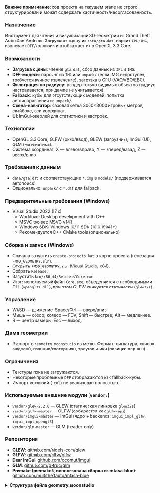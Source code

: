 **Важное примечание**: код проекта на текущем этапе не строго структурирован и может содержать хаотичность/несогласованность.

### Назначение
Инструмент для чтения и визуализации 3D‑геометрии из Grand Theft Auto: San Andreas. Загружает сцену из `data/gta.dat`, парсит `IPL/IMG`, извлекает `DFF`/коллизии и отображает их в OpenGL 3.3 Core.

### Возможности
- **Загрузка сцены**: чтение `gta.dat`, сбор данных из `IPL` и `IMG`.
- **DFF‑модели**: парсинг из `IMG` или `unpack/` (если IMG недоступен; требуется ручное извлечение), загрузка в GPU (VAO/VBO/EBO).
- **Фильтрация по радиусу**: рендер только видимых объектов (радиус настраивается; при дампе не учитывается).
- **Fallback**: кубы для отсутствующих моделей; попытка автоисправления из `unpack/`.
- **Сцена‑навигатор**: базовая сетка 3000×3000 игровых метров, скайбокс, оси координат.
- **UI**: ImGui‑оверлей для статистики и настроек.

### Технологии
- OpenGL 3.3 Core, GLFW (окно/ввод), GLEW (загрузчик), ImGui (UI), GLM (математика).
- Система координат: X — влево/вправо, Y — вперёд/назад, Z — вверх/вниз.

### Требования к данным
- `data/gta.dat` и соответствующие `*.img` в `models/` (поддерживается автопоиск).
- Опционально: `unpack/` с `*.dff` для fallback.

### Предварительные требования (Windows)
- Visual Studio 2022 (17.x)
  - Workload: Desktop development with C++
  - MSVC toolset: MSVC v143
  - Windows SDK: Windows 10/11 SDK (10.0.19041+)
  - Рекомендуется C++ CMake tools (опционально)

### Сборка и запуск (Windows)
- Сначала запустить `create-projects.bat` в корне проекта (генерация `FMOD_GEOMETRY.sln`).
- Открыть `FMOD_GEOMETRY.sln` (Visual Studio, x64).
- Собрать `Release`.
- Запустить `Bin/x86_64/Release/Core.exe`.
 - Итог: исполняемый файл `Core.exe`; объеденяется с необходимыми DLL (`opengl32.dll`), при этом GLEW линкуется статически (`glew32s`).

### Управление
- WASD — движение; Space/Ctrl — вверх/вниз.
- Мышь — обзор; колесо — FOV; Shift — быстрее; Alt — медленнее.
- R — центр камеры; Esc — выход.

### Дамп геометрии
- Экспорт в `geometry.moonstudio` из меню. Формат: сигнатура, список моделей, позиция/кватернион, треугольники (позиции вершин).

### Ограничения
- Текстуры пока не загружаются.
- Некоторые проблемные `DFF` отображаются как fallback‑кубы.
- Импорт коллизий (`.col`) не реализован полностью.

### Используемые внешние модули (`vendor/`)
- `vendor/glew-2.2.0` — GLEW (статическая линковка `glew32s`)
- `vendor/glfw-master` — GLFW (собирается как `glfw-api`)
- `vendor/imgui-master` — ImGui (ядро + backends: `imgui_impl_glfw`, `imgui_impl_opengl3`)
- `vendor/glm-master` — GLM (header‑only)


### Репозитории
- **GLEW**: [github.com/nigels-com/glew](https://github.com/nigels-com/glew)
- **GLFW**: [github.com/glfw/glfw](https://github.com/glfw/glfw)
- **Dear ImGui**: [github.com/ocornut/imgui](https://github.com/ocornut/imgui)
- **GLM**: [github.com/g-truc/glm](https://github.com/g-truc/glm)
- **Premake (premake5, использована сборка из mtasa-blue)**: [github.com/multitheftauto/mtasa-blue](https://github.com/multitheftauto/mtasa-blue)

<details>
  <summary><strong>Структура файла geometry.moonstudio</strong></summary>

# Структура файла geometry.moonstudio

Файл `geometry.moonstudio` содержит 3D геометрию сцены в бинарном формате (little-endian), соответствующем реализации `Renderer::DumpGeometryToFile`.

## Заголовок файла
- **Сигнатура**: `"gemometry_ms"` — 12 байт
- **Количество моделей**: `uint32_t`

## Тело цикла модели
Для каждой модели последовательно записываются:

### 1. Имя модели
- `uint32_t nameLength` — длина имени в байтах
- `char[nameLength]` — название модели (без дополнительного завершающего символа строки)

### 2. Позиция модели
- **Позиция и поворот**: `7` `float` значений:
  - `x` - координата X
  - `y` - координата Y  
  - `z` - координата Z
  - `rx` - компонент X `кватерниона`
  - `ry` - компонент Y `кватерниона`
  - `rz` - компонент Z `кватерниона`
  - `rw` - компонент W `кватерниона`

### 3. Треугольники
- `uint32_t triangleCount` - количество записей треугольников
- **Треугольники записаны в таком формате** `float` значения:  
  - **Цикл треугольников**
    - **Вершина 1** `x`, `y`, `z`
    - **Вершина 2** `x`, `y`, `z`
    - **Вершина 3** `x`, `y`, `z`
  - конец итерации (следующая модель)

## Примечания
- В формате нет отдельного списка вершин: записываются только треугольники с позициями
- Точки треугольников берутся из `model.vertices` по индексам из `model.polygons` на момент дампа
 - Границы блоков однозначны: парсер знает, сколько моделей (`modelCount`) читать, а внутри каждой — сколько треугольников (`triangleCount`). Прочитав ровно `triangleCount * 9` `float`, чтение для модели завершается, и следующий байт — это начало следующей модели.

## Пример C++ парсера

```cpp
struct GeometryData {
    std::string name;
    float x, y, z;
    float rx, ry, rz, rw;
    std::vector<FMOD_VECTOR> vertices;   // не используется форматом дампа
    std::vector<FMOD_VECTOR> triangles;  // по 3 вершины на треугольник
};

inline uint32_t readUint32LE(FILE* file) {
    if (!file) return 0;
    uint32_t value;
    if (fread(&value, sizeof(uint32_t), 1, file) != 1) return 0;
    return value;
}

inline float readFloatLE(FILE* file) {
    if (!file) return 0.0f;
    float value;
    if (fread(&value, sizeof(float), 1, file) != 1) return 0.0f;
    return value;
}

inline std::string readString(FILE* file, uint32_t length) {
    if (!file || length == 0 || length > 1000) return "";
    std::string result;
    result.resize(length);
    if (fread(&result[0], 1, length, file) != length) return "";
    return result;
}

std::vector<GeometryData> parseFmodGeometryFile(const char* filePath) {
    std::vector<GeometryData> geometries;
    FILE* file = fopen(filePath, "rb");
    if (!file) return geometries;

    char signature[13];
    if (fread(signature, 1, 12, file) != 12) { fclose(file); return geometries; }
    signature[12] = '\0';
    if (strcmp(signature, "gemometry_ms") != 0) { fclose(file); return geometries; }

    uint32_t modelCount = readUint32LE(file);
    if (modelCount == 0 || modelCount > 10000) { fclose(file); return geometries; }

    for (uint32_t i = 0; i < modelCount; ++i) {
        GeometryData g;

        uint32_t nameLength = readUint32LE(file);
        if (nameLength == 0 || nameLength > 1000) continue;
        g.name = readString(file, nameLength);
        if (g.name.empty()) continue;

        g.x = readFloatLE(file);
        g.y = readFloatLE(file);
        g.z = readFloatLE(file);
        g.rx = readFloatLE(file);
        g.ry = readFloatLE(file);
        g.rz = readFloatLE(file);
        g.rw = readFloatLE(file);

        uint32_t triangleCount = readUint32LE(file);
        if (triangleCount == 0 || triangleCount > 100000) continue;

        g.triangles.reserve(triangleCount * 3);
        for (uint32_t t = 0; t < triangleCount; ++t) {
            if (feof(file)) break;
            FMOD_VECTOR v1, v2, v3;
            v1.x = readFloatLE(file); v1.y = readFloatLE(file); v1.z = readFloatLE(file);
            v2.x = readFloatLE(file); v2.y = readFloatLE(file); v2.z = readFloatLE(file);
            v3.x = readFloatLE(file); v3.y = readFloatLE(file); v3.z = readFloatLE(file);
            if (feof(file)) break;
            g.triangles.push_back(v1);
            g.triangles.push_back(v2);
            g.triangles.push_back(v3);
        }

        geometries.push_back(std::move(g));
    }

    fclose(file);
    return geometries;
}
```

</details>



